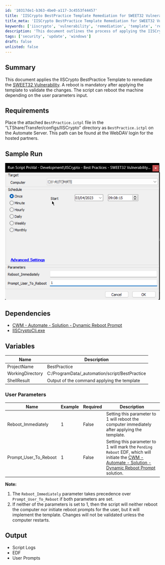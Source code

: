 ```yaml
---
id: '10317de1-b363-4be0-a117-3c4553f44457'
title: 'IISCrypto BestPractice Template Remediation for SWEET32 Vulnerability'
title_meta: 'IISCrypto BestPractice Template Remediation for SWEET32 Vulnerability'
keywords: ['iiscrypto', 'vulnerability', 'remediation', 'template', 'reboot']
description: 'This document outlines the process of applying the IISCrypto BestPractice Template to remediate the SWEET32 Vulnerability. It details the requirements for the setup, user parameters for reboot options, and the expected output after execution. A mandatory reboot is necessary to validate the changes made by the template.'
tags: ['security', 'update', 'windows']
draft: false
unlisted: false
---
```


## Summary

This document applies the IISCrypto BestPractice Template to remediate the [SWEET32 Vulnerability](https://learn.microsoft.com/en-us/answers/questions/672555/sweet32-remediation). A reboot is mandatory after applying the template to validate the changes. The script can reboot the machine depending on the user parameters input.

## Requirements

Place the attached `BestPractice.ictpl` file in the "LTShare/Transfer/configs/IISCrypto" directory as `BestPractice.ictpl` on the Automate Server. This path can be found at the WebDAV login for the hosted partners.

## Sample Run

![Sample Run](../../../static/img/IISCrypto---Best-Practices---SWEET32-Vulnerability-Remediation-Param/image_1.png)

## Dependencies

- [CWM - Automate - Solution - Dynamic Reboot Prompt](https://proval.itglue.com/DOC-6276508-10910733)
- [IISCryptoCli.exe](https://www.nartac.com/Downloads/IISCrypto/IISCryptoCli.exe)

## Variables

| Name               | Description                                     |
|--------------------|-------------------------------------------------|
| ProjectName        | BestPractice                                    |
| WorkingDirectory    | C:/ProgramData/_automation/script/BestPractice  |
| ShellResult        | Output of the command applying the template     |

### User Parameters

| Name                      | Example | Required | Description                                                                                       |
|---------------------------|---------|----------|---------------------------------------------------------------------------------------------------|
| Reboot_Immediately        | 1       | False    | Setting this parameter to 1 will reboot the computer immediately after applying the template.     |
| Prompt_User_To_Reboot     | 1       | False    | Setting this parameter to 1 will mark the `Pending Reboot` EDF, which will initiate the [CWM - Automate - Solution - Dynamic Reboot Prompt](https://proval.itglue.com/DOC-6276508-10910733) solution. |

**Note:**
1. The `Reboot_Immediately` parameter takes precedence over `Prompt_User_To_Reboot` if both parameters are set.
2. If neither of the parameters is set to 1, then the script will neither reboot the computer nor initiate reboot prompts for the user, but it will implement the template. Changes will not be validated unless the computer restarts.

## Output

- Script Logs
- EDF
- User Prompts

